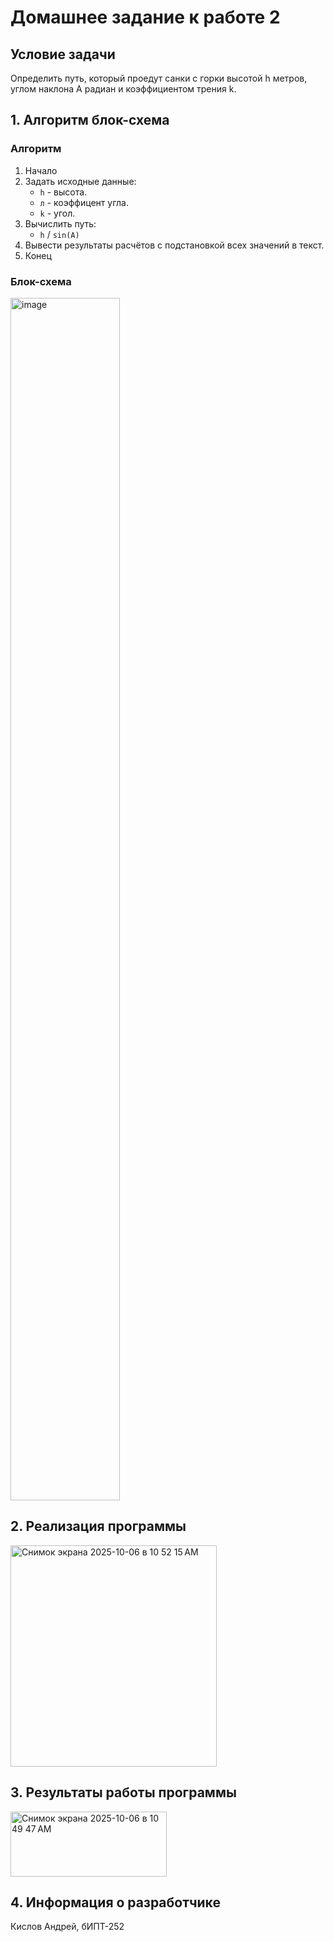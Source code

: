 # Домашнее задание к работе 2 #
## Условие задачи ##
Определить путь, который проедут санки с горки высотой h метров, углом наклона А радиан и коэффициентом трения k.
## 1. Алгоритм блок-схема ##
### Алгоритм ###
1. Начало
2. Задать исходные данные:
   * ``` h ``` - высота.
   * ``` л ``` - коэффицент угла.
   * ``` k ``` - угол.
3. Вычислить путь:
   * ``` h ``` / ``` sin(A) ```
4. Вывести результаты расчётов с подстановкой всех значений в текст.
5. Конец
### Блок-схема ###
<img width="175" height="1924" alt="image" src="https://github.com/user-attachments/assets/583b4713-8dff-4c31-87df-55af4f91d922" />


## 2. Реализация программы ##
<img width="330" height="354" alt="Снимок экрана 2025-10-06 в 10 52 15 AM" src="https://github.com/user-attachments/assets/5e04b092-e9eb-4e1c-b108-32d58d551e4f" />


## 3. Результаты работы программы ##
<img width="250" height="104" alt="Снимок экрана 2025-10-06 в 10 49 47 AM" src="https://github.com/user-attachments/assets/7e0a8465-ab8f-4c22-8d56-2c20b0ea532f" />

## 4. Информация о разработчике ##
Кислов Андрей, бИПТ-252
